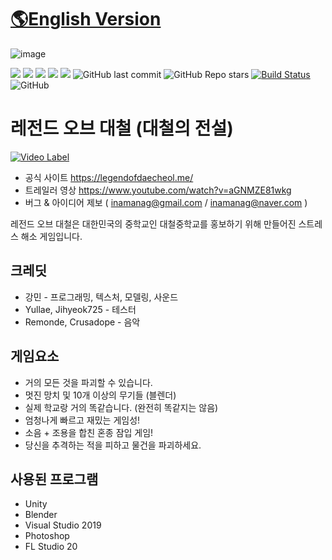 # [🌎English Version](https://github.com/kangmin1972/Legend-of-Daecheol/blob/main/README-EN.md)
![image](https://user-images.githubusercontent.com/81474787/181029202-9c0d0d90-7f35-47d0-bcf8-db89ca6e0828.png)

[![](https://img.shields.io/badge/youtube-대철게임즈-red.svg?logo=youtube)](https://www.youtube.com/channel/UCWrFvj14UJrPApqDN00-PGA)
[![](https://img.shields.io/badge/youtube-2020_대철중학교_홍보영상-red.svg?logo=youtube)](https://www.youtube.com/watch?v=fJfXoC-QEIM)
[![](https://img.shields.io/badge/Unity-2019.4.4f1-FFFFFF.svg?logo=unity)](https://unity.com/)
[![](https://img.shields.io/badge/Visual_Studio-2019-B266FF.svg?logo=visualstudio)](https://visualstudio.microsoft.com/)
![](https://img.shields.io/github/downloads/kangmin1972/Legend-of-Daecheol/total?color=blue&label=%EB%8B%A4%EC%9A%B4%EB%A1%9C%EB%93%9C%20%EC%88%98)
![GitHub last commit](https://img.shields.io/github/last-commit/kangmin1972/Legend-of-Daecheol)
![GitHub Repo stars](https://img.shields.io/github/stars/kangmin1972/Legend-of-Daecheol?style=social)
[![Build Status](https://app.travis-ci.com/kangmin1972/Legend-of-Daecheol.svg?branch=main)](https://app.travis-ci.com/kangmin1972/Legend-of-Daecheol)
![GitHub](https://img.shields.io/github/license/kangmin1972/Legend-of-Daecheol)

# 레전드 오브 대철 (대철의 전설)
[![Video Label](https://user-images.githubusercontent.com/81474787/181028760-372cecd6-8e53-457a-81ba-c66deae4a462.png)](https://www.youtube.com/watch?v=aGNMZE81wkg)

* 공식 사이트 https://legendofdaecheol.me/
* 트레일러 영상 https://www.youtube.com/watch?v=aGNMZE81wkg
* 버그 & 아이디어 제보 ( inamanag@gmail.com / inamanag@naver.com )

레전드 오브 대철은 대한민국의 중학교인 대철중학교를 홍보하기 위해 만들어진 스트레스 해소 게임입니다.

## 크레딧

* 강민 - 프로그래밍, 텍스처, 모델링, 사운드
* Yullae, Jihyeok725 - 테스터
* Remonde, Crusadope - 음악

## 게임요소

* 거의 모든 것을 파괴할 수 있습니다.
* 멋진 망치 및 10개 이상의 무기들 (블렌더)
* 실제 학교랑 거의 똑같습니다. (완전히 똑같지는 않음)
* 엄청나게 빠르고 재밌는 게임성!
* 소음 + 조용을 합친 혼종 잠입 게임!
* 당신을 추격하는 적을 피하고 물건을 파괴하세요.

## 사용된 프로그램

* Unity
* Blender
* Visual Studio 2019
* Photoshop
* FL Studio 20
